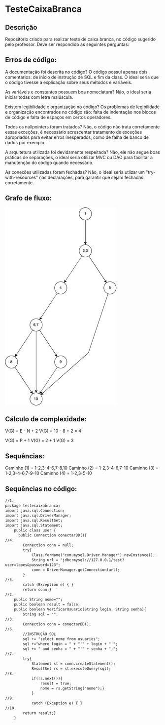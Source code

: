 # TesteCaixaBranca
## Descrição
Repositório criado para realizar teste de caixa branca, no código sugerido pelo professor. Deve ser respondido as seguintes perguntas:

## Erros de código:
A documentação foi descrita no código?
O código possuí apenas dois comentários: de início de instrução de SQL e fim da class. O ideal seria que o código tivesse a explicação sobre seus métodos e variáveis.

As variáveis e constantes possuem boa nomeclatura?
Não, o ideal seria iniciar todas com letra maiúscula.

Existem legibilidade e organização no código?
Os problemas de legibilidade e organização encontrados no código são: falta de indentação nos blocos de código e falta de espaços em certos operadores.

Todos os nullpointers foram tratados?
Não, o código não trata corretamente essas exceções, é necessário acrescentar tratamento de exceções apropriados para evitar erros inesperados, como de falha de banco de dados por exemplo.

A arquitetura utilizada foi devidamente respeitada?
Não, ele não segue boas práticas de separações, o ideal seria otilizar MVC ou DAO para facilitar a manutenção do código quando necessário.

As conexões utilizadas foram fechadas?
Não, o ideal seria utlizar um "try-with-resources" nas declarações, para garantir que sejam fechadas corretamente.
## Grafo de fluxo:
<img src="/nbproject/grafo-fluxo1.jpg">

## Cálculo de complexidade:
V(G) = E - N + 2
V(G) = 10 - 8 + 2 =  4

V(G) = P + 1
V(G) = 2 + 1
V(G) = 3

## Sequências:
Caminho (1) = 1-2,3-4-6,7-8,10
Caminho (2) = 1-2,3-4-6,7-10
Caminho (3) = 1-2,3-4-6,7-9-10
Caminho (4) = 1-2,3-5-10

## Sequências no código:
```
//1.
package testecaixabranca;
import java.sql.Connection;
import java.sql.DriverManager;
import java.sql.ResultSet;
import java.sql.Statement;
    public class user {
      public Connection conectarBD(){
//4.
        Connection conn = null;
        try{
            Class.forName("com.mysql.Driver.Manager").newInstance();
            String url = "jdbc:mysql://127.0.0.1/test?user=lopes&password=123";
            conn = DriverManager.getConnection(url);
        }
//5.     
        catch (Exception e) { }
        return conn;} 
//2.
    public String nome="";
    public boolean result = false;
    public boolean VerificarUsuario(String login, String senha){
        String sql = "";
//3.
        Connection conn = conectarBD();
//6.
        //INSTRUÇÃO SQL
        sql += "select nome from usuarios";
        sql +="where login = " + "'" + login + "'";
        sql += " and senha = " + "'" + senha + ";";
//7.
        try{
            Statement st = conn.createStatement();
            ResultSet rs = st.executeQuery(sql);
//8.
            if(rs.next()){
                result = true;
                nome = rs.getString("nome");}
            }
//9.
            catch (Exception e) { }
//10.
        return result;}
    }





